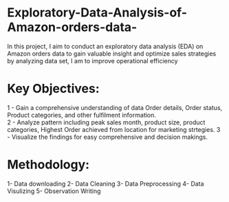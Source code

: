 # Exploratory-Data-Analysis-of-Amazon-orders-data-
In this project, I aim to conduct an exploratory data analysis (EDA) on Amazon orders data to gain valuable insight and optimize sales strategies by analyzing data set, I am to improve operational efficiency

# Key Objectives:
1 - Gain a comprehensive understanding of data Order details, Order status, Product categories, and other fulfilment information.<br>
2 - Analyze pattern including peak sales month, product size, product categories, Highest Order achieved from location for marketing strtegies. 
3 - Visualize the findings for easy comprehensive and decision makings. 

# Methodology:
1- Data downloading 
2- Data Cleaning 
3- Data Preprocessing 
4- Data Visulizing 
5- Observation Writing 
